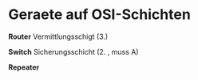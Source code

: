 Geraete auf OSI-Schichten
=========================

**Router**
Vermittlungsschigt (3.)

**Switch**
Sicherungsschicht (2. , muss A)

**Repeater**